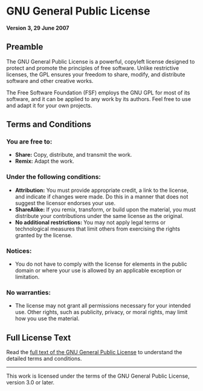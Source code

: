 # GNU General Public License

**Version 3, 29 June 2007**

## Preamble

The GNU General Public License is a powerful, copyleft license designed to protect and promote the principles of free software. Unlike restrictive licenses, the GPL ensures your freedom to share, modify, and distribute software and other creative works.

The Free Software Foundation (FSF) employs the GNU GPL for most of its software, and it can be applied to any work by its authors. Feel free to use and adapt it for your own projects.

## Terms and Conditions

### You are free to:

- **Share:** Copy, distribute, and transmit the work.
- **Remix:** Adapt the work.

### Under the following conditions:

- **Attribution:** You must provide appropriate credit, a link to the license, and indicate if changes were made. Do this in a manner that does not suggest the licensor endorses your use.
- **ShareAlike:** If you remix, transform, or build upon the material, you must distribute your contributions under the same license as the original.
- **No additional restrictions:** You may not apply legal terms or technological measures that limit others from exercising the rights granted by the license.

### Notices:

- You do not have to comply with the license for elements in the public domain or where your use is allowed by an applicable exception or limitation.

### No warranties:

- The license may not grant all permissions necessary for your intended use. Other rights, such as publicity, privacy, or moral rights, may limit how you use the material.

## Full License Text

Read the [full text of the GNU General Public License](https://www.gnu.org/licenses/gpl-3.0.html) to understand the detailed terms and conditions.

---

This work is licensed under the terms of the GNU General Public License, version 3.0 or later.

